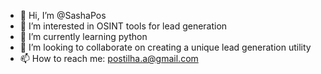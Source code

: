 - 👋 Hi, I’m @SashaPos
- 👀 I’m interested in OSINT tools for lead generation
- 🌱 I’m currently learning python
- 💞️ I’m looking to collaborate on creating a unique lead generation utility
- 📫 How to reach me: postilha.a@gmail.com

<!---
SashaPos/SashaPos is a ✨ special ✨ repository because its `README.md` (this file) appears on your GitHub profile.
You can click the Preview link to take a look at your changes.
--->
